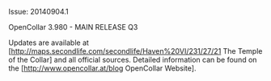 Issue: 20140904.1

OpenCollar 3.980 - MAIN RELEASE Q3

Updates are available at [http://maps.secondlife.com/secondlife/Haven%20VI/231/27/21 The Temple of the Collar] and all official sources. Detailed information can be found on the [http://www.opencollar.at/blog OpenCollar Website].
